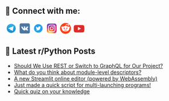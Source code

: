 ## 🔎 Connect with me:
[<img src="https://github.com/bullbesh/bullbesh/blob/main/images/Telegram.png" width="32" height="32" />](https://t.me/bullbesh)
[<img src="https://github.com/bullbesh/bullbesh/blob/main/images/VK.png" width="32" height="32" />](https://vk.com/bullbesh)
[<img src="https://github.com/bullbesh/bullbesh/blob/main/images/Twitter.png" width="32" height="32" />](https://twitter.com/bullbesh1)
[<img src="https://github.com/bullbesh/bullbesh/blob/main/images/Instagram.png" width="32" height="32" />](https://www.instagram.com/bullbesh)
[<img src="https://github.com/bullbesh/bullbesh/blob/main/images/Reddit.png" width="32" height="32" />](https://www.reddit.com/user/bullbesh)
[<img src="https://github.com/bullbesh/bullbesh/blob/main/images/YouTube.png" width="32" height="32" />](https://www.youtube.com/channel/UCtfjRs6uzgq5mfm8S06WTcg)

## 📕 Latest r/Python Posts
<!-- BLOG-POST-LIST:START -->
- [Should We Use REST or Switch to GraphQL for Our Project?](https://www.reddit.com/r/Python/comments/1gfxlu4/should_we_use_rest_or_switch_to_graphql_for_our/)
- [What do you think about module-level descriptors?](https://www.reddit.com/r/Python/comments/1gfuj60/what_do_you_think_about_modulelevel_descriptors/)
- [A new Streamlit online editor &lpar;powered by WebAssembly&rpar;](https://www.reddit.com/r/Python/comments/1gftest/a_new_streamlit_online_editor_powered_by/)
- [Just made a quick script for multi-launching programs!](https://www.reddit.com/r/Python/comments/1gft9ao/just_made_a_quick_script_for_multilaunching/)
- [Quick quiz on your knowledge](https://www.reddit.com/r/Python/comments/1gfs0ee/quick_quiz_on_your_knowledge/)
<!-- BLOG-POST-LIST:END -->
